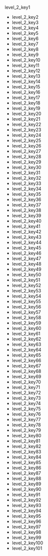 level_2_key1
- level_2_key2
- level_2_key3
- level_2_key4
- level_2_key5
- level_2_key6
- level_2_key7
- level_2_key8
- level_2_key9
- level_2_key10
- level_2_key11
- level_2_key12
- level_2_key13
- level_2_key14
- level_2_key15
- level_2_key16
- level_2_key17
- level_2_key18
- level_2_key19
- level_2_key20
- level_2_key21
- level_2_key22
- level_2_key23
- level_2_key24
- level_2_key25
- level_2_key26
- level_2_key27
- level_2_key28
- level_2_key29
- level_2_key30
- level_2_key31
- level_2_key32
- level_2_key33
- level_2_key34
- level_2_key35
- level_2_key36
- level_2_key37
- level_2_key38
- level_2_key39
- level_2_key40
- level_2_key41
- level_2_key42
- level_2_key43
- level_2_key44
- level_2_key45
- level_2_key46
- level_2_key47
- level_2_key48
- level_2_key49
- level_2_key50
- level_2_key51
- level_2_key52
- level_2_key53
- level_2_key54
- level_2_key55
- level_2_key56
- level_2_key57
- level_2_key58
- level_2_key59
- level_2_key60
- level_2_key61
- level_2_key62
- level_2_key63
- level_2_key64
- level_2_key65
- level_2_key66
- level_2_key67
- level_2_key68
- level_2_key69
- level_2_key70
- level_2_key71
- level_2_key72
- level_2_key73
- level_2_key74
- level_2_key75
- level_2_key76
- level_2_key77
- level_2_key78
- level_2_key79
- level_2_key80
- level_2_key81
- level_2_key82
- level_2_key83
- level_2_key84
- level_2_key85
- level_2_key86
- level_2_key87
- level_2_key88
- level_2_key89
- level_2_key90
- level_2_key91
- level_2_key92
- level_2_key93
- level_2_key94
- level_2_key95
- level_2_key96
- level_2_key97
- level_2_key98
- level_2_key99
- level_2_key100
- level_2_key101

